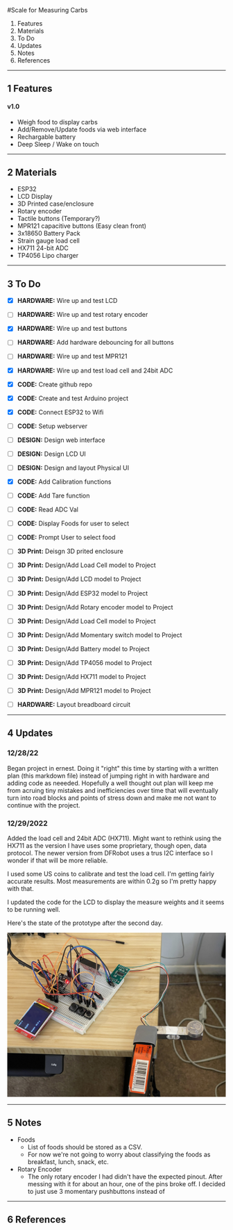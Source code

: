 #Scale for Measuring Carbs

1. Features
2. Materials
3. To Do
4. Updates
5. Notes
6. References
---

## 1 Features

#### v1.0
- Weigh food to display carbs
- Add/Remove/Update foods via web interface
- Rechargable battery
- Deep Sleep / Wake on touch

---

## 2 Materials

- ESP32
- LCD Display
- 3D Printed case/enclosure
- Rotary encoder
- Tactile buttons (Temporary?)
- MPR121 capacitive buttons (Easy clean front)
- 3x18650 Battery Pack
- Strain gauge load cell
- HX711 24-bit ADC
- TP4056 Lipo charger

---

## 3 To Do

- [x] **HARDWARE:** Wire up and test LCD
- [ ] **HARDWARE:** Wire up and test rotary encoder
- [x] **HARDWARE:** Wire up and test buttons
- [ ] **HARDWARE:** Add hardware debouncing for all buttons
- [ ] **HARDWARE:** Wire up and test MPR121
- [x] **HARDWARE:** Wire up and test load cell and 24bit ADC
- [x] **CODE:** Create github repo
- [x] **CODE:** Create and test Arduino project
- [x] **CODE:** Connect ESP32 to Wifi
- [ ] **CODE:** Setup webserver
- [ ] **DESIGN:** Design web interface
- [ ] **DESIGN:** Design LCD UI
- [ ] **DESIGN:** Design and layout Physical UI
- [x] **CODE:** Add Calibration functions
- [ ] **CODE:** Add Tare function
- [ ] **CODE:** Read ADC Val
- [ ] **CODE:** Display Foods for user to select
- [ ] **CODE:** Prompt User to select food
- [ ] **3D Print:** Deisgn 3D prited enclosure
- [ ] **3D Print:** Design/Add Load Cell model to Project
- [ ] **3D Print:** Design/Add LCD model to Project
- [ ] **3D Print:** Design/Add ESP32 model to Project
- [ ] **3D Print:** Design/Add Rotary encoder model to Project
- [ ] **3D Print:** Design/Add Load Cell model to Project
- [ ] **3D Print:** Design/Add Momentary switch model to Project
- [ ] **3D Print:** Design/Add Battery model to Project
- [ ] **3D Print:** Design/Add TP4056 model to Project
- [ ] **3D Print:** Design/Add HX711 model to Project
- [ ] **3D Print:** Design/Add MPR121 model to Project
- [ ] **HARDWARE:** Layout breadboard circuit


---

## 4 Updates

### 12/28/22
Began project in ernest. Doing it "right" this time by starting with a written plan (this markdown file) instead of jumping right in with hardware and adding code as neeeded. Hopefully a well thought out plan will keep me from acruing tiny mistakes and inefficiencies over time that will eventually turn into road blocks and points of stress down and make me not want to continue with the project. 

### 12/29/2022

Added the load cell and 24bit ADC (HX711). Might want to rethink using the HX711 as the version I have uses some proprietary, though open, data protocol. The newer version from DFRobot uses a trus I2C interface so I wonder if that will be more reliable.

I used some US coins to calibrate and test the load cell. I'm getting fairly accurate results. Most measurements are within 0.2g so I'm pretty happy with that.

I updated the code for the LCD to display the measure weights and it seems to be running well.

Here's the state of the prototype after the second day.

![Carb Scale Prototype](images/IMG0.JPG)

---

## 5 Notes

- Foods
  - List of foods should be stored as a CSV.
  - For now we're not going to worry about classifying the foods as breakfast, lunch, snack, etc.
- Rotary Encoder
  - The only rotary encoder I had didn't have the expected pinout. After messing with it for about an hour, one of the pins broke off. I decided to just use 3 momentary pushbuttons instead of 

---

## 6 References

